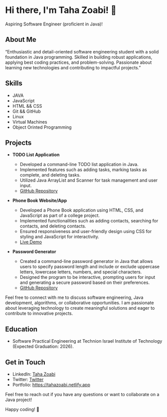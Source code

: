 # Hi there, I'm Taha Zoabi! 👋

Aspiring Software Engineer (proficient in Java)!

## About Me

“Enthusiastic and detail-oriented software engineering student with a solid foundation in Java programming. Skilled in building robust applications, applying best coding practices, and problem-solving. Passionate about learning new technologies and contributing to impactful projects.”
## Skills

- JAVA
- JavaScript
- HTML && CSS
- Git && GitHub
- Linux
- Virtual Machines
- Object Orinted Programming

## Projects

- **TODO List Application**
  - Developed a command-line TODO list application in Java.
  - Implemented features such as adding tasks, marking tasks as complete, and deleting tasks.
  - Utilized Java ArrayList and Scanner for task management and user input.
  - [GitHub Repository](https://github.com/TahaZoabi/JAVA-TODO)

- **Phone Book Website/App**
  - Developed a Phone Book application using HTML, CSS, and JavaScript as part of a college project.
  - Implemented functionalities such as adding contacts, searching for contacts, and deleting contacts.
  - Ensured responsiveness and user-friendly design using CSS for styling and JavaScript for interactivity.
  - [Live Demo](https://tahazoabi.github.io/Phone-Book/)

- **Password Generator**
  - Created a command-line password generator in Java that allows users to specify password length and include or exclude uppercase letters, lowercase letters, numbers, and special characters.
  - Designed the program to be interactive, prompting users for input and generating a secure password based on their preferences.
  - [GitHub Repository](https://github.com/TahaZoabi/Password-Generator)

Feel free to connect with me to discuss software engineering, Java development, algorithms, or collaborative opportunities. I am passionate about leveraging technology to create meaningful solutions and eager to contribute to innovative projects.

## Education

-  Software Practical Engineering at Technion Israel Institute of Technology (Expected Graduation: 2026).

## Get in Touch

- LinkedIn: [Taha Zoabi](https://www.linkedin.com/in/tahazoabi/)
- Twitter: [Twitter](https://x.com/dev_range)
- Portfolio: https://tahazoabi.netlify.app

Feel free to reach out if you have any questions or want to collaborate on a Java project!

Happy coding! 🚀
